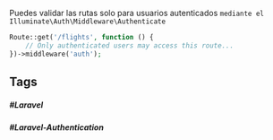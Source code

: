 Puedes validar las rutas solo para usuarios autenticados `mediante el Illuminate\Auth\Middleware\Authenticate`

```php
Route::get('/flights', function () {
    // Only authenticated users may access this route...
})->middleware('auth');
```
## Tags

##### #Laravel
##### #Laravel-Authentication